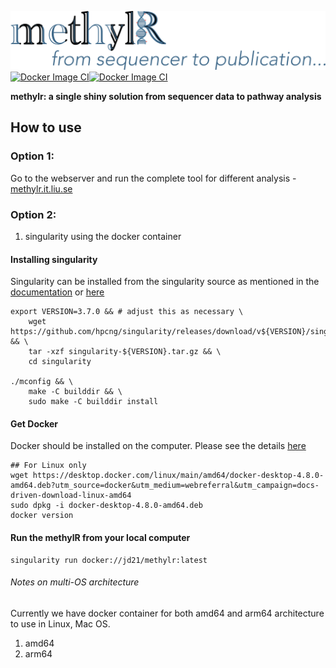 ![image](artworks/logo-final.png)
[![Docker Image CI](https://github.com/JD2112/MethylationAnalysis/actions/workflows/docker-image.yml/badge.svg)](https://github.com/JD2112/MethylationAnalysis/actions/workflows/docker-image.yml)[![Docker Image CI](https://github.com/JD2112/MethylationAnalysis/actions/workflows/docker-image.yml/badge.svg)](https://github.com/JD2112/MethylationAnalysis/actions/workflows/docker-image.yml)


**methylr: a single shiny solution from sequencer data to pathway analysis**

## How to use
### Option 1: 
Go to the webserver and run the complete tool for different analysis - [methylr.it.liu.se](https://methylr.it.liu.se)


### Option 2:
1. singularity using the docker container
#### Installing singularity
Singularity can be installed from the singularity source as mentioned in the [documentation](https://singularity-tutorial.github.io/01-installation/) or [here](https://sylabs.io/guides/3.7/user-guide/quick_start.html)
```
export VERSION=3.7.0 && # adjust this as necessary \
    wget https://github.com/hpcng/singularity/releases/download/v${VERSION}/singularity-${VERSION}.tar.gz && \
    tar -xzf singularity-${VERSION}.tar.gz && \
    cd singularity

./mconfig && \
    make -C builddir && \
    sudo make -C builddir install
```
#### Get Docker
Docker should be installed on the computer. Please see the details [here](https://docs.docker.com/get-docker/)
```
## For Linux only
wget https://desktop.docker.com/linux/main/amd64/docker-desktop-4.8.0-amd64.deb?utm_source=docker&utm_medium=webreferral&utm_campaign=docs-driven-download-linux-amd64
sudo dpkg -i docker-desktop-4.8.0-amd64.deb
docker version
```
#### Run the methylR from your local computer
```
singularity run docker://jd21/methylr:latest
```

###### Notes on multi-OS architecture
Currently we have docker container for both amd64 and arm64 architecture to use in Linux, Mac OS.
1. amd64
2. arm64